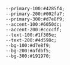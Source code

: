     --primary-100:#4285f4;
    --primary-200:#002fa7;
    --primary-300:#d7e8f9;
    --accent-100:#6050dc;
    --accent-200:#ccccff;
    --text-100:#1f305e;
    --text-200:#4d598c;
    --bg-100:#d7e8f9;
    --bg-200:#afdbf5;
    --bg-300:#191970;
      
